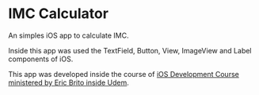 # IMC Calculator
An simples iOS app to calculate IMC.

Inside this app was used the TextField, Button, View, ImageView and Label components of iOS.


This app was developed inside the course of [iOS Development Course ministered by Eric Brito inside Udem](https://www.udemy.com/curso-completo-de-desenvolvimento-ios11swift4/).
